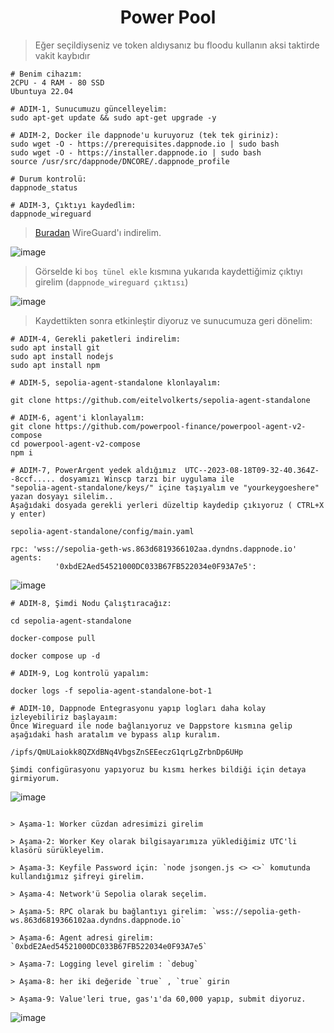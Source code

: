 <h1 align="center"> Power Pool </h1>

> Eğer seçildiyseniz ve token aldıysanız bu floodu kullanın aksi taktirde vakit kaybıdır

```console
# Benim cihazım:
2CPU - 4 RAM - 80 SSD
Ubuntuya 22.04 
```

```console
# ADIM-1, Sunucumuzu güncelleyelim:
sudo apt-get update && sudo apt-get upgrade -y
```

```console
# ADIM-2, Docker ile dappnode'u kuruyoruz (tek tek giriniz):
sudo wget -O - https://prerequisites.dappnode.io | sudo bash
sudo wget -O - https://installer.dappnode.io | sudo bash
source /usr/src/dappnode/DNCORE/.dappnode_profile

# Durum kontrolü:
dappnode_status
```

```console
# ADIM-3, Çıktıyı kaydedlim:
dappnode_wireguard
```

> [Buradan](https://www.wireguard.com/install/) WireGuard'ı indirelim.

![image](https://github.com/ruesandora/PowerPool/assets/101149671/23e38061-fd30-4e7a-8cce-ca6eeb5cde39)

> Görselde ki `boş tünel ekle` kısmına yukarıda kaydettiğimiz çıktıyı girelim (`dappnode_wireguard çıktısı`)

![image](https://github.com/ruesandora/PowerPool/assets/101149671/19601e12-12a4-4455-bafd-07b9a4ae1eb0)

> Kaydettikten sonra etkinleştir diyoruz ve sunucumuza geri dönelim:

```console
# ADIM-4, Gerekli paketleri indirelim:
sudo apt install git
sudo apt install nodejs
sudo apt install npm
```

```console
# ADIM-5, sepolia-agent-standalone klonlayalım:

git clone https://github.com/eitelvolkerts/sepolia-agent-standalone
```

```console
# ADIM-6, agent'i klonlayalım:
git clone https://github.com/powerpool-finance/powerpool-agent-v2-compose
cd powerpool-agent-v2-compose
npm i
```

```console
# ADIM-7, PowerArgent yedek aldığımız  UTC--2023-08-18T09-32-40.364Z--8ccf..... dosyamızı Winscp tarzı bir uygulama ile
"sepolia-agent-standalone/keys/" içine taşıyalım ve "yourkeygoeshere" yazan dosyayı silelim..
Aşağıdaki dosyada gerekli yerleri düzeltip kaydedip çıkıyoruz ( CTRL+X y enter)

sepolia-agent-standalone/config/main.yaml

rpc: 'wss://sepolia-geth-ws.863d6819366102aa.dyndns.dappnode.io'
agents:
          '0xbdE2Aed54521000DC033B67FB522034e0F93A7e5':
```
![image](https://github.com/ahmkah/PowerPool/assets/99053148/af846c7d-001a-4752-90c2-892795e1fa26)

```console
# ADIM-8, Şimdi Nodu Çalıştıracağız:

cd sepolia-agent-standalone

docker-compose pull

docker compose up -d
```

```console
# ADIM-9, Log kontrolü yapalım:

docker logs -f sepolia-agent-standalone-bot-1
```

```console
# ADIM-10, Dappnode Entegrasyonu yapıp logları daha kolay izleyebiliriz başlayaım:
Önce Wireguard ile node bağlanıyoruz ve Dappstore kısmına gelip aşağıdaki hash aratalım ve bypass alıp kuralım.

/ipfs/QmULaiokk8QZXdBNq4VbgsZnSEEeczG1qrLgZrbnDp6UHp

Şimdi configürasyonu yapıyoruz bu kısmı herkes bildiği için detaya girmiyorum. 

```
![image](https://github.com/ahmkah/PowerPool/assets/99053148/d3681136-db1b-4b78-8bc6-dc622f2df3e5)

```console

> Aşama-1: Worker cüzdan adresimizi girelim

> Aşama-2: Worker Key olarak bilgisayarımıza yüklediğimiz UTC'li klasörü sürükleyelim.

> Aşama-3: Keyfile Password için: `node jsongen.js <> <>` komutunda kullandığımız şifreyi girelim.

> Aşama-4: Network'ü Sepolia olarak seçelim.

> Aşama-5: RPC olarak bu bağlantıyı girelim: `wss://sepolia-geth-ws.863d6819366102aa.dyndns.dappnode.io`

> Aşama-6: Agent adresi girelim: `0xbdE2Aed54521000DC033B67FB522034e0F93A7e5`

> Aşama-7: Logging level girelim : `debug`

> Aşama-8: her iki değeride `true` , `true` girin

> Aşama-9: Value'leri true, gas'ı'da 60,000 yapıp, submit diyoruz.

```
![image](https://github.com/ahmkah/PowerPool/assets/99053148/3ef81bd0-a9da-46ed-aeef-f6255b986dd1)















